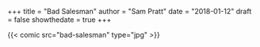 +++
title = "Bad Salesman"
author = "Sam Pratt"
date = "2018-01-12"
draft = false
showthedate = true
+++

{{< comic src="bad-salesman" type="jpg" >}}
